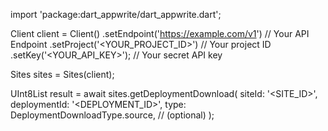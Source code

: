 import 'package:dart_appwrite/dart_appwrite.dart';

Client client = Client()
    .setEndpoint('https://example.com/v1') // Your API Endpoint
    .setProject('<YOUR_PROJECT_ID>') // Your project ID
    .setKey('<YOUR_API_KEY>'); // Your secret API key

Sites sites = Sites(client);

UInt8List result = await sites.getDeploymentDownload(
    siteId: '<SITE_ID>',
    deploymentId: '<DEPLOYMENT_ID>',
    type: DeploymentDownloadType.source, // (optional)
);
